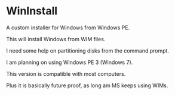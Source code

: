 WinInstall
==========

A custom installer for Windows from Windows PE.

This will install Windows from WIM files.

I need some help on partitioning disks from the command prompt.


I am planning on using Windows PE 3 (Windows 7).

This version is compatible with most computers. 

Plus it is basically future proof, as long am MS keeps using WIMs.
